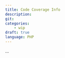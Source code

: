 ```yaml
---
title: Code Coverage Info
description: 
git:
categories:
    - wip
draft: true
language: PHP
---
```


...